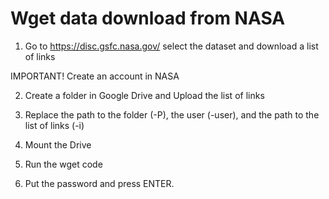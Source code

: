 # Wget data download from NASA

1) Go to https://disc.gsfc.nasa.gov/ select the dataset and download a list of links

IMPORTANT! Create an account in NASA

2) Create a folder in Google Drive and Upload the list of links

3) Replace the path to the folder (-P), the user (-user), and the path to the list of links (-i)

4) Mount the Drive 

5) Run the wget code

6) Put the password and press ENTER.
